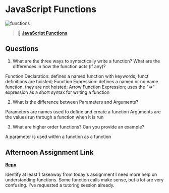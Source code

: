 # JavaScript Functions

![functions](https://bcw.blob.core.windows.net/public/img/function-anatomy.jpg)

> **📖 [JavaScript Functions](https://codeworksacademy.com/fs-student-guide/resources/wk2/02-Functions)**

## Questions

1. What are the three ways to syntactically write a function? What are the differences in how the function acts (if any)?

Function Declaration: defines a named function with keywords, funct definitions are hoisted; 
Function Expression: defines a named or no name function, they are not hoisted; 
Arrow Function Expression; uses the "=>" expression as a short syntax for writing a function

2. What is the difference between Parameters and Arguments?

Parameters are names used to define and create a function
Arguments are the values run through a function when it is run

3. What are higher order functions? Can you provide an example?

A parameter is used within a function as a function

## Afternoon Assignment Link

**[Repo](https://github.com/kyleem20/witwics-2)**

Identify at least 1 takeaway from today's assignment
I need more help on understanding functions. Some function calls make sense, but a lot are very confusing. I've requested a tutoring session already.